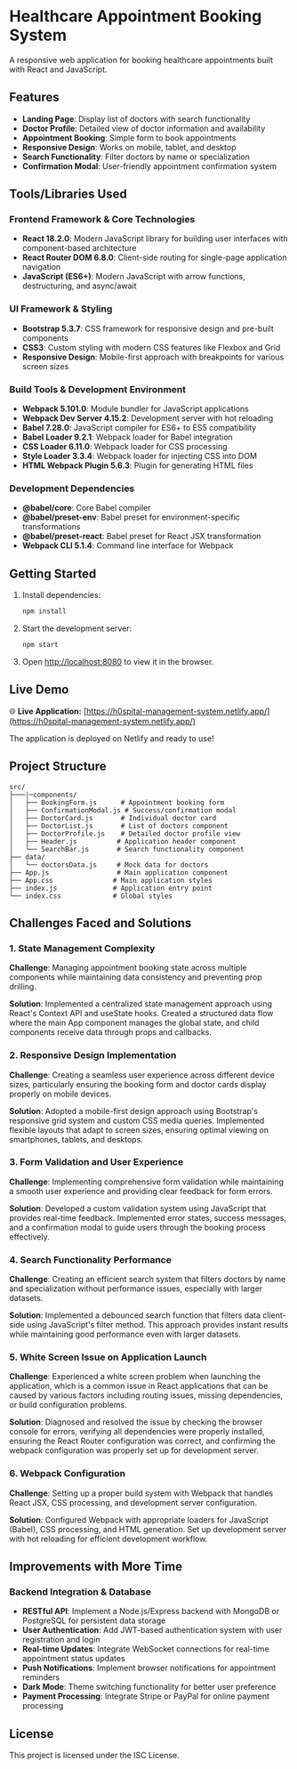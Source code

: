 # Healthcare Appointment Booking System

A responsive web application for booking healthcare appointments built with React and JavaScript.

## Features

- **Landing Page**: Display list of doctors with search functionality
- **Doctor Profile**: Detailed view of doctor information and availability
- **Appointment Booking**: Simple form to book appointments
- **Responsive Design**: Works on mobile, tablet, and desktop
- **Search Functionality**: Filter doctors by name or specialization
- **Confirmation Modal**: User-friendly appointment confirmation system

## Tools/Libraries Used

### Frontend Framework & Core Technologies
- **React 18.2.0**: Modern JavaScript library for building user interfaces with component-based architecture
- **React Router DOM 6.8.0**: Client-side routing for single-page application navigation
- **JavaScript (ES6+)**: Modern JavaScript with arrow functions, destructuring, and async/await

### UI Framework & Styling
- **Bootstrap 5.3.7**: CSS framework for responsive design and pre-built components
- **CSS3**: Custom styling with modern CSS features like Flexbox and Grid
- **Responsive Design**: Mobile-first approach with breakpoints for various screen sizes

### Build Tools & Development Environment
- **Webpack 5.101.0**: Module bundler for JavaScript applications
- **Webpack Dev Server 4.15.2**: Development server with hot reloading
- **Babel 7.28.0**: JavaScript compiler for ES6+ to ES5 compatibility
- **Babel Loader 9.2.1**: Webpack loader for Babel integration
- **CSS Loader 6.11.0**: Webpack loader for CSS processing
- **Style Loader 3.3.4**: Webpack loader for injecting CSS into DOM
- **HTML Webpack Plugin 5.6.3**: Plugin for generating HTML files

### Development Dependencies
- **@babel/core**: Core Babel compiler
- **@babel/preset-env**: Babel preset for environment-specific transformations
- **@babel/preset-react**: Babel preset for React JSX transformation
- **Webpack CLI 5.1.4**: Command line interface for Webpack

## Getting Started

1. Install dependencies:
   ```bash
   npm install
   ```

2. Start the development server:
   ```bash
   npm start
   ```

3. Open [http://localhost:8080](http://localhost:8080) to view it in the browser.

## Live Demo

🌐 **Live Application:** [https://h0spital-management-system.netlify.app/](https://h0spital-management-system.netlify.app/)

The application is deployed on Netlify and ready to use!

## Project Structure

```
src/
├───|─components/
│   ├── BookingForm.js      # Appointment booking form 
│   ├── ConfirmationModal.js # Success/confirmation modal
│   ├── DoctorCard.js       # Individual doctor card 
│   ├── DoctorList.js       # List of doctors component
│   ├── DoctorProfile.js    # Detailed doctor profile view
│   ├── Header.js          # Application header component
│   └── SearchBar.js       # Search functionality component
├── data/
│   └── doctorsData.js     # Mock data for doctors
├── App.js                 # Main application component
├── App.css               # Main application styles
├── index.js              # Application entry point
└── index.css             # Global styles
```

## Challenges Faced and Solutions

### 1. **State Management Complexity**
**Challenge**: Managing appointment booking state across multiple components while maintaining data consistency and preventing prop drilling.

**Solution**: Implemented a centralized state management approach using React's Context API and useState hooks. Created a structured data flow where the main App component manages the global state, and child components receive data through props and callbacks.

### 2. **Responsive Design Implementation**
**Challenge**: Creating a seamless user experience across different device sizes, particularly ensuring the booking form and doctor cards display properly on mobile devices.

**Solution**: Adopted a mobile-first design approach using Bootstrap's responsive grid system and custom CSS media queries. Implemented flexible layouts that adapt to screen sizes, ensuring optimal viewing on smartphones, tablets, and desktops.

### 3. **Form Validation and User Experience**
**Challenge**: Implementing comprehensive form validation while maintaining a smooth user experience and providing clear feedback for form errors.

**Solution**: Developed a custom validation system using JavaScript that provides real-time feedback. Implemented error states, success messages, and a confirmation modal to guide users through the booking process effectively.

### 4. **Search Functionality Performance**
**Challenge**: Creating an efficient search system that filters doctors by name and specialization without performance issues, especially with larger datasets.

**Solution**: Implemented a debounced search function that filters data client-side using JavaScript's filter method. This approach provides instant results while maintaining good performance even with larger datasets.

### 5. **White Screen Issue on Application Launch**
**Challenge**: Experienced a white screen problem when launching the application, which is a common issue in React applications that can be caused by various factors including routing issues, missing dependencies, or build configuration problems.

**Solution**: Diagnosed and resolved the issue by checking the browser console for errors, verifying all dependencies were properly installed, ensuring the React Router configuration was correct, and confirming the webpack configuration was properly set up for development server.

### 6. **Webpack Configuration**
**Challenge**: Setting up a proper build system with Webpack that handles React JSX, CSS processing, and development server configuration.

**Solution**: Configured Webpack with appropriate loaders for JavaScript (Babel), CSS processing, and HTML generation. Set up development server with hot reloading for efficient development workflow.

## Improvements with More Time

### **Backend Integration & Database**
- **RESTful API**: Implement a Node.js/Express backend with MongoDB or PostgreSQL for persistent data storage
- **User Authentication**: Add JWT-based authentication system with user registration and login
- **Real-time Updates**: Integrate WebSocket connections for real-time appointment status updates
- **Push Notifications**: Implement browser notifications for appointment reminders
- **Dark Mode**: Theme switching functionality for better user preference
- **Payment Processing**: Integrate Stripe or PayPal for online payment processing

## License

This project is licensed under the ISC License.
